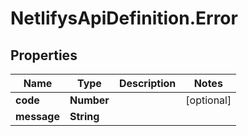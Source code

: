 # NetlifysApiDefinition.Error

## Properties
Name | Type | Description | Notes
------------ | ------------- | ------------- | -------------
**code** | **Number** |  | [optional] 
**message** | **String** |  | 


